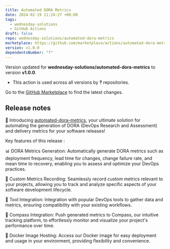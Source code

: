 ```yaml
---
title: Automated DORA Metrics
date: 2024-02-19 11:24:27 +00:00
tags:
  - wednesday-solutions
  - GitHub Actions
draft: false
repo: wednesday-solutions/automated-dora-metrics
marketplace: https://github.com/marketplace/actions/automated-dora-metrics
version: v1.0.0
dependentsNumber: "?"
---
```



Version updated for **wednesday-solutions/automated-dora-metrics** to version **v1.0.0**.
- This action is used across all versions by **?** repositories.

Go to the [GitHub Marketplace](https://github.com/marketplace/actions/automated-dora-metrics) to find the latest changes.

## Release notes

🚀 Introducing [automated-dora-metrics](https://github.com/wednesday-solutions/automated-dora-metrics), your ultimate solution for automating the generation of DORA (DevOps Research and Assessment) and delivery metrics for your software releases!


Key features of this release :

📊 DORA Metrics Generation: Automatically generate DORA metrics such as deployment frequency, lead time for changes, change failure rate, and mean time to recovery, enabling you to assess and optimize your DevOps practices.

📝 Custom Metrics Recording: Seamlessly record custom metrics relevant to your projects, allowing you to track and analyze specific aspects of your software development lifecycle.

🔧 Tool Integration: Integration with popular DevOps tools to gather data and metrics, ensuring compatibility with your existing workflows.

📣 Compass Integration: Push generated metrics to Compass, our intuitive tracking platform, to effortlessly monitor and visualize your project's performance over time.

🐳 Docker Image Hosting: Access our Docker image for easy deployment and usage in your environment, providing flexibility and convenience.



